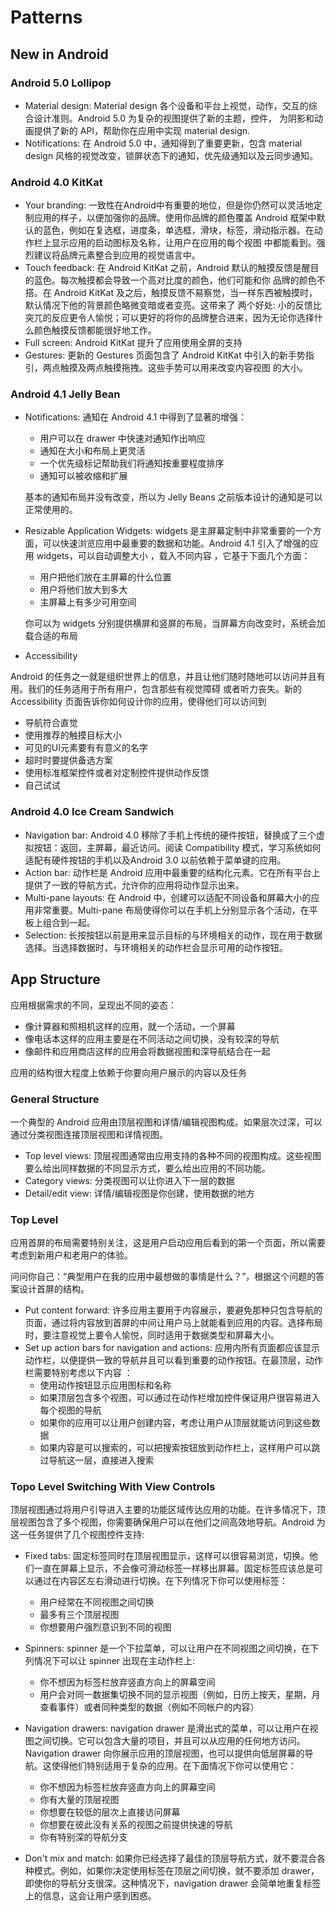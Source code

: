 # Patterns

## New in Android

### Android 5.0 Lollipop

* Material design: Material design 各个设备和平台上视觉，动作，交互的综合设计准则。Android 5.0 为复杂的视图提供了新的主题，控件，
为阴影和动画提供了新的 API，帮助你在应用中实现  material design.
* Notifications: 在 Android 5.0 中，通知得到了重要更新，包含 material design 风格的视觉改变，锁屏状态下的通知，优先级通知以及云同步通知。

### Android 4.0 KitKat

* Your branding: 一致性在Android中有重要的地位，但是你仍然可以灵活地定制应用的样子，以便加强你的品牌。使用你品牌的颜色覆盖 Android
框架中默认的蓝色，例如在复选框，进度条，单选框，滑块，标签，滑动指示器。在动作栏上显示应用的启动图标及名称，让用户在应用的每个视图
中都能看到。强烈建议将品牌元素整合到应用的视觉语言中。
* Touch feedback: 在 Android KitKat 之前，Android 默认的触摸反馈是醒目的蓝色。每次触摸都会导致一个高对比度的颜色，他们可能和你
品牌的颜色不搭。在 Android KitKat 及之后，触摸反馈不易察觉，当一样东西被触摸时，默认情况下他的背景颜色略微变暗或者变亮。这带来了
两个好处: 小的反馈比突兀的反应更令人愉悦；可以更好的将你的品牌整合进来，因为无论你选择什么颜色触摸反馈都能很好地工作。
* Full screen: Android KitKat 提升了应用使用全屏的支持
* Gestures: 更新的 Gestures 页面包含了 Android KitKat 中引入的新手势指引，两点触摸及两点触摸拖拽。这些手势可以用来改变内容视图
的大小。

### Android 4.1 Jelly Bean

* Notifications: 通知在 Android 4.1 中得到了显著的增强：
  - 用户可以在 drawer 中快速对通知作出响应
  - 通知在大小和布局上更灵活
  - 一个优先级标记帮助我们将通知按重要程度排序
  - 通知可以被收缩和扩展
  
  基本的通知布局并没有改变，所以为 Jelly Beans 之前版本设计的通知是可以正常使用的。
  
* Resizable Application Widgets:  widgets 是主屏幕定制中非常重要的一个方面，可以快速浏览应用中最重要的数据和功能。Android 4.1
引入了增强的应用 widgets，可以自动调整大小 ，载入不同内容 ，它基于下面几个方面：
  - 用户把他们放在主屏幕的什么位置
  - 用户将他们放大到多大
  - 主屏幕上有多少可用空间
  
  你可以为 widgets 分别提供横屏和竖屏的布局，当屏幕方向改变时，系统会加载合适的布局
  
* Accessibility

Android 的任务之一就是组织世界上的信息，并且让他们随时随地可以访问并且有用。我们的任务适用于所有用户，包含那些有视觉障碍
或者听力丧失。新的 Accessibility 页面告诉你如何设计你的应用，使得他们可以访问到

  - 导航符合直觉
  - 使用推荐的触摸目标大小
  - 可见的UI元素要有有意义的名字
  - 超时时要提供备选方案
  - 使用标准框架控件或者对定制控件提供动作反馈
  - 自己试试

### Android 4.0 Ice Cream Sandwich

* Navigation bar: Android 4.0 移除了手机上传统的硬件按钮，替换成了三个虚拟按钮：返回，主屏幕，最近访问。阅读 Compatibility 模式，学习系统如何适配有硬件按钮的手机以及Android 3.0 以前依赖于菜单键的应用。
* Action bar: 动作栏是 Android 应用中最重要的结构化元素。它在所有平台上提供了一致的导航方式，允许你的应用将动作显示出来。
* Multi-pane layouts: 在 Android 中，创建可以适配不同设备和屏幕大小的应用非常重要。Multi-pane 布局使得你可以在手机上分别显示各个活动，在平板上组合到一起。
* Selection: 长按按钮以前是用来显示目标的与环境相关的动作，现在用于数据选择。当选择数据时，与环境相关的动作栏会显示可用的动作按钮。

## App Structure 

应用根据需求的不同，呈现出不同的姿态：

* 像计算器和照相机这样的应用，就一个活动，一个屏幕
* 像电话本这样的应用主要是在不同活动之间切换，没有较深的导航
* 像邮件和应用商店这样的应用会将数据视图和深导航结合在一起

应用的结构很大程度上依赖于你要向用户展示的内容以及任务

### General Structure

一个典型的 Android 应用由顶层视图和详情/编辑视图构成。如果层次过深，可以通过分类视图连接顶层视图和详情视图。

* Top level views: 顶层视图通常由应用支持的各种不同的视图构成。这些视图要么给出同样数据的不同显示方式，要么给出应用的不同功能。
* Category views: 分类视图可以让你进入下一层的数据
* Detail/edit view: 详情/编辑视图是你创建，使用数据的地方


### Top Level 

应用首屏的布局需要特别关注，这是用户启动应用后看到的第一个页面，所以需要考虑到新用户和老用户的体验。

问问你自己：“典型用户在我的应用中最想做的事情是什么？”，根据这个问题的答案设计首屏的结构。

* Put content forward: 许多应用主要用于内容展示，要避免那种只包含导航的页面，通过将内容放到首屏的中间让用户马上就能看到应用的内容。选择布局时，要注意视觉上要令人愉悦，同时适用于数据类型和屏幕大小。
* Set up action bars for navigation and actions: 应用内所有页面都应该显示动作栏，以便提供一致的导航并且可以看到重要的动作按钮。在最顶层，动作栏需要特别考虑以下内容 ：
  - 使用动作按钮显示应用图标和名称
  - 如果顶层包含多个视图，可以通过在动作栏增加控件保证用户很容易进入每个视图的导航
  - 如果你的应用可以让用户创建内容，考虑让用户从顶层就能访问到这些数据
  - 如果内容是可以搜索的，可以把搜索按钮放到动作栏上，这样用户可以跳过导航这一层，直接进入搜索

### Topo Level Switching With View Controls

顶层视图通过将用户引导进入主要的功能区域传达应用的功能。在许多情况下，顶层视图包含了多个视图，你需要确保用户可以在他们之间高效地导航。Android 为这一任务提供了几个视图控件支持:

* Fixed tabs: 固定标签同时在顶层视图显示，这样可以很容易浏览，切换。他们一直在屏幕上显示，不会像可滑动标签一样移出屏幕。固定标签应该总是可以通过在内容区左右滑动进行切换。在下列情况下你可以使用标签：
  - 用户经常在不同视图之间切换
  - 最多有三个顶层视图
  - 你想要用户强烈意识到不同的视图
  
* Spinners: spinner 是一个下拉菜单，可以让用户在不同视图之间切换，在下列情况下可以让 spinner 出现在主动作栏上:
  - 你不想因为标签栏放弃竖直方向上的屏幕空间
  - 用户会对同一数据集切换不同的显示视图（例如，日历上按天，星期，月查看事件）或者同种类型的数据（例如不同帐户的内容）

* Navigation drawers: navigation drawer 是滑出式的菜单，可以让用户在视图之间切换。它可以包含大量的项目，并且可以从应用的任何地方访问。Navigation drawer 向你展示应用的顶层视图，也可以提供向低层屏幕的导航。这使得他们特别适用于复杂的应用。在下面情况下你可以使用它：
  - 你不想因为标签栏放弃竖直方向上的屏幕空间
  - 你有大量的顶层视图
  - 你想要在较低的层次上直接访问屏幕
  - 你想要在彼此没有关系的视图之前提供快速的导航
  - 你有特别深的导航分支
  
* Don't mix and match: 如果你已经选择了最佳的顶层导航方式，就不要混合各种模式。例如，如果你决定使用标签在顶层之间切换，就不要添加 drawer，即使你的导航分支很深。这种情况下，navigation drawer 会简单地重复标签上的信息，这会让用户感到困惑。

